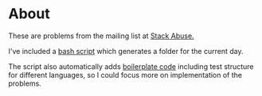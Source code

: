 # About

These are problems from the mailing list at [Stack Abuse.](https://dailycodingproblem.com/)

I've included a [bash script](./newProblem.sh) which generates a folder for the current day. 

The script also automatically adds [boilerplate code](./boilerplates) including test structure for different languages, so I could focus more on implementation of the problems.
